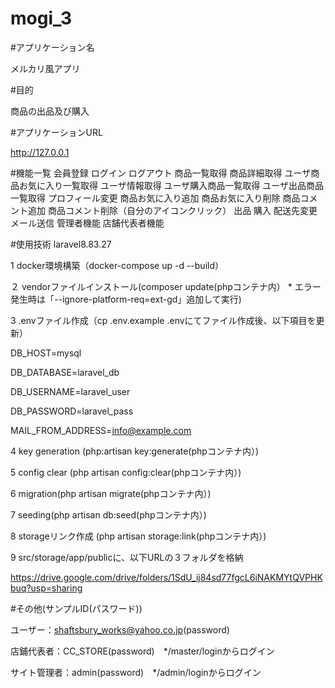# mogi_3

#アプリケーション名

メルカリ風アプリ

#目的

商品の出品及び購入

#アプリケーションURL

http://127.0.0.1

#機能一覧
会員登録
ログイン
ログアウト
商品一覧取得
商品詳細取得
ユーザ商品お気に入り一覧取得
ユーザ情報取得
ユーザ購入商品一覧取得
ユーザ出品商品一覧取得
プロフィール変更
商品お気に入り追加
商品お気に入り削除
商品コメント追加
商品コメント削除（自分のアイコンクリック）
出品
購入
配送先変更
メール送信
管理者機能
店舗代表者機能

#使用技術
laravel8.83.27


1 docker環境構築（docker-compose up -d --build）

２ vendorファイルインストール(composer update(phpコンテナ内） * エラー発生時は「--ignore-platform-req=ext-gd」追加して実行)

3 .envファイル作成（cp .env.example .envにてファイル作成後、以下項目を更新）

DB_HOST=mysql

DB_DATABASE=laravel_db

DB_USERNAME=laravel_user

DB_PASSWORD=laravel_pass

MAIL_FROM_ADDRESS=info@example.com

4 key generation (php:artisan key:generate(phpコンテナ内）)

5 config clear (php artisan config:clear(phpコンテナ内）)

6 migration(php artisan migrate(phpコンテナ内）)

7 seeding(php artisan db:seed(phpコンテナ内）)

8 storageリンク作成 (php artisan storage:link(phpコンテナ内）)

9 src/storage/app/publicに、以下URLの３フォルダを格納

https://drive.google.com/drive/folders/1SdU_ij84sd77fgcL6iNAKMYtQVPHKbuq?usp=sharing

#その他(サンプルID(パスワード))

ユーザー：shaftsbury_works@yahoo.co.jp(password)

店鋪代表者：CC_STORE(password)　*/master/loginからログイン

サイト管理者：admin(password)　*/admin/loginからログイン